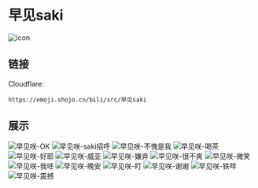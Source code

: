# 早见saki
![icon](https://emoji.shojo.cn/bili/src/早见saki/icon.png)
## 链接
Cloudflare:
```
https://emoji.shojo.cn/bili/src/早见saki
```
## 展示
![早见咲-OK](https://emoji.shojo.cn/bili/src/早见saki/早见咲-OK.png)
![早见咲-saki招呼](https://emoji.shojo.cn/bili/src/早见saki/早见咲-saki招呼.png)
![早见咲-不愧是我](https://emoji.shojo.cn/bili/src/早见saki/早见咲-不愧是我.png)
![早见咲-喝茶](https://emoji.shojo.cn/bili/src/早见saki/早见咲-喝茶.png)
![早见咲-好耶](https://emoji.shojo.cn/bili/src/早见saki/早见咲-好耶.png)
![早见咲-威亚](https://emoji.shojo.cn/bili/src/早见saki/早见咲-威亚.png)
![早见咲-嫌弃](https://emoji.shojo.cn/bili/src/早见saki/早见咲-嫌弃.png)
![早见咲-很不爽](https://emoji.shojo.cn/bili/src/早见saki/早见咲-很不爽.png)
![早见咲-微笑](https://emoji.shojo.cn/bili/src/早见saki/早见咲-微笑.png)
![早见咲-我呸](https://emoji.shojo.cn/bili/src/早见saki/早见咲-我呸.png)
![早见咲-晚安](https://emoji.shojo.cn/bili/src/早见saki/早见咲-晚安.png)
![早见咲-盯](https://emoji.shojo.cn/bili/src/早见saki/早见咲-盯.png)
![早见咲-谢谢](https://emoji.shojo.cn/bili/src/早见saki/早见咲-谢谢.png)
![早见咲-铁咩](https://emoji.shojo.cn/bili/src/早见saki/早见咲-铁咩.png)
![早见咲-震撼](https://emoji.shojo.cn/bili/src/早见saki/早见咲-震撼.png)
